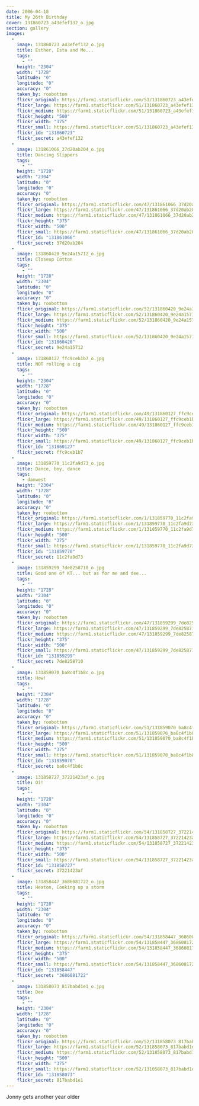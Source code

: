 ```yaml
---
date: 2006-04-18
title: My 26th Birthday
cover: 131860723_a43efef132_o.jpg
section: gallery
images:
  - 
    image: 131860723_a43efef132_o.jpg
    title: Esther, Esta and Me...
    tags:
      - ""
    height: "2304"
    width: "1728"
    latitude: "0"
    longitude: "0"
    accuracy: "0"
    taken_by: roobottom
    flickr_original: https://farm1.staticflickr.com/51/131860723_a43efef132_o.jpg
    flickr_large: https://farm1.staticflickr.com/51/131860723_a43efef132_b.jpg
    flickr_medium: https://farm1.staticflickr.com/51/131860723_a43efef132.jpg
    flickr_height: "500"
    flickr_width: "375"
    flickr_small: https://farm1.staticflickr.com/51/131860723_a43efef132_m.jpg
    flickr_id: "131860723"
    flickr_secret: a43efef132
  - 
    image: 131861066_37d20ab204_o.jpg
    title: Dancing Slippers
    tags:
      - ""
    height: "1728"
    width: "2304"
    latitude: "0"
    longitude: "0"
    accuracy: "0"
    taken_by: roobottom
    flickr_original: https://farm1.staticflickr.com/47/131861066_37d20ab204_o.jpg
    flickr_large: https://farm1.staticflickr.com/47/131861066_37d20ab204_b.jpg
    flickr_medium: https://farm1.staticflickr.com/47/131861066_37d20ab204.jpg
    flickr_height: "375"
    flickr_width: "500"
    flickr_small: https://farm1.staticflickr.com/47/131861066_37d20ab204_m.jpg
    flickr_id: "131861066"
    flickr_secret: 37d20ab204
  - 
    image: 131860420_9e24a15712_o.jpg
    title: Closeup Cotton
    tags:
      - ""
    height: "1728"
    width: "2304"
    latitude: "0"
    longitude: "0"
    accuracy: "0"
    taken_by: roobottom
    flickr_original: https://farm1.staticflickr.com/52/131860420_9e24a15712_o.jpg
    flickr_large: https://farm1.staticflickr.com/52/131860420_9e24a15712_b.jpg
    flickr_medium: https://farm1.staticflickr.com/52/131860420_9e24a15712.jpg
    flickr_height: "375"
    flickr_width: "500"
    flickr_small: https://farm1.staticflickr.com/52/131860420_9e24a15712_m.jpg
    flickr_id: "131860420"
    flickr_secret: 9e24a15712
  - 
    image: 131860127_ffc9ceb1b7_o.jpg
    title: NOT rolling a cig
    tags:
      - ""
    height: "2304"
    width: "1728"
    latitude: "0"
    longitude: "0"
    accuracy: "0"
    taken_by: roobottom
    flickr_original: https://farm1.staticflickr.com/49/131860127_ffc9ceb1b7_o.jpg
    flickr_large: https://farm1.staticflickr.com/49/131860127_ffc9ceb1b7_b.jpg
    flickr_medium: https://farm1.staticflickr.com/49/131860127_ffc9ceb1b7.jpg
    flickr_height: "500"
    flickr_width: "375"
    flickr_small: https://farm1.staticflickr.com/49/131860127_ffc9ceb1b7_m.jpg
    flickr_id: "131860127"
    flickr_secret: ffc9ceb1b7
  - 
    image: 131859770_11c2fa9d73_o.jpg
    title: Dance, boy, dance
    tags:
      - danwest
    height: "2304"
    width: "1728"
    latitude: "0"
    longitude: "0"
    accuracy: "0"
    taken_by: roobottom
    flickr_original: https://farm1.staticflickr.com/1/131859770_11c2fa9d73_o.jpg
    flickr_large: https://farm1.staticflickr.com/1/131859770_11c2fa9d73_b.jpg
    flickr_medium: https://farm1.staticflickr.com/1/131859770_11c2fa9d73.jpg
    flickr_height: "500"
    flickr_width: "375"
    flickr_small: https://farm1.staticflickr.com/1/131859770_11c2fa9d73_m.jpg
    flickr_id: "131859770"
    flickr_secret: 11c2fa9d73
  - 
    image: 131859299_7de8258710_o.jpg
    title: Good one of KT... but as for me and dee...
    tags:
      - ""
    height: "1728"
    width: "2304"
    latitude: "0"
    longitude: "0"
    accuracy: "0"
    taken_by: roobottom
    flickr_original: https://farm1.staticflickr.com/47/131859299_7de8258710_o.jpg
    flickr_large: https://farm1.staticflickr.com/47/131859299_7de8258710_b.jpg
    flickr_medium: https://farm1.staticflickr.com/47/131859299_7de8258710.jpg
    flickr_height: "375"
    flickr_width: "500"
    flickr_small: https://farm1.staticflickr.com/47/131859299_7de8258710_m.jpg
    flickr_id: "131859299"
    flickr_secret: 7de8258710
  - 
    image: 131859070_ba8c4f1b8c_o.jpg
    title: How!
    tags:
      - ""
    height: "2304"
    width: "1728"
    latitude: "0"
    longitude: "0"
    accuracy: "0"
    taken_by: roobottom
    flickr_original: https://farm1.staticflickr.com/51/131859070_ba8c4f1b8c_o.jpg
    flickr_large: https://farm1.staticflickr.com/51/131859070_ba8c4f1b8c_b.jpg
    flickr_medium: https://farm1.staticflickr.com/51/131859070_ba8c4f1b8c.jpg
    flickr_height: "500"
    flickr_width: "375"
    flickr_small: https://farm1.staticflickr.com/51/131859070_ba8c4f1b8c_m.jpg
    flickr_id: "131859070"
    flickr_secret: ba8c4f1b8c
  - 
    image: 131858727_37221423af_o.jpg
    title: Oi!
    tags:
      - ""
    height: "1728"
    width: "2304"
    latitude: "0"
    longitude: "0"
    accuracy: "0"
    taken_by: roobottom
    flickr_original: https://farm1.staticflickr.com/54/131858727_37221423af_o.jpg
    flickr_large: https://farm1.staticflickr.com/54/131858727_37221423af_b.jpg
    flickr_medium: https://farm1.staticflickr.com/54/131858727_37221423af.jpg
    flickr_height: "375"
    flickr_width: "500"
    flickr_small: https://farm1.staticflickr.com/54/131858727_37221423af_m.jpg
    flickr_id: "131858727"
    flickr_secret: 37221423af
  - 
    image: 131858447_3686081722_o.jpg
    title: Heaton, Cooking up a storm
    tags:
      - ""
    height: "1728"
    width: "2304"
    latitude: "0"
    longitude: "0"
    accuracy: "0"
    taken_by: roobottom
    flickr_original: https://farm1.staticflickr.com/54/131858447_3686081722_o.jpg
    flickr_large: https://farm1.staticflickr.com/54/131858447_3686081722_b.jpg
    flickr_medium: https://farm1.staticflickr.com/54/131858447_3686081722.jpg
    flickr_height: "375"
    flickr_width: "500"
    flickr_small: https://farm1.staticflickr.com/54/131858447_3686081722_m.jpg
    flickr_id: "131858447"
    flickr_secret: "3686081722"
  - 
    image: 131858073_817babd1e1_o.jpg
    title: Dee
    tags:
      - ""
    height: "2304"
    width: "1728"
    latitude: "0"
    longitude: "0"
    accuracy: "0"
    taken_by: roobottom
    flickr_original: https://farm1.staticflickr.com/52/131858073_817babd1e1_o.jpg
    flickr_large: https://farm1.staticflickr.com/52/131858073_817babd1e1_b.jpg
    flickr_medium: https://farm1.staticflickr.com/52/131858073_817babd1e1.jpg
    flickr_height: "500"
    flickr_width: "375"
    flickr_small: https://farm1.staticflickr.com/52/131858073_817babd1e1_m.jpg
    flickr_id: "131858073"
    flickr_secret: 817babd1e1
---
```

Jonny gets another year older
